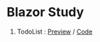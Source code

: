 ﻿# Blazor Study

01. TodoList : [Preview](https://youtu.be/XNoPlpW9Ca0) / [Code](https://github.com/doyle-flutter/RunBlazor/blob/main/Pages/Todo.razor)

